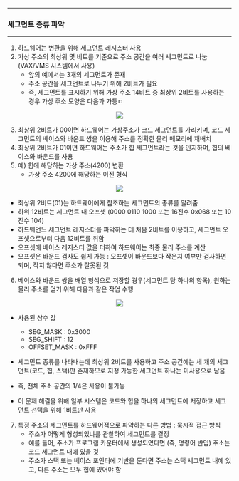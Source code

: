 -----
### 세그먼트 종류 파악
-----
1. 하드웨어는 변환을 위해 세그먼트 레지스터 사용
2. 가상 주소의 최상위 몇 비트를 기준으로 주소 공간을 여러 세그먼트로 나눔 (VAX/VMS 시스템에서 사용)
   - 앞의 예에서는 3개의 세그먼트가 존재
   - 주소 공간을 세그먼트로 나누기 위해 2비트가 필요
   - 즉, 세그먼트를 표시하기 위해 가상 주소 14비트 중 최상위 2비트를 사용하는 경우 가상 주소 모양은 다음과 가틍ㅁ
<div align="center">
<img src="https://github.com/user-attachments/assets/f6a0d0c8-7ee1-47fc-92a9-fef1bd1b4b6a">
</div>

3. 최상위 2비트가 00이면 하드웨어는 가상주소가 코드 세그먼트를 가리키며, 코드 세그먼트의 베이스와 바운드 쌍을 이용해 주소를 정확한 물리 메모리에 재배치
4. 최상위 2비트가 01이면 하드웨어는 주소가 힙 세그먼트라는 것을 인지하며, 힙의 베이스와 바운드를 사용
5. 예) 힙에 해당하는 가상 주소(4200) 변환
   - 가상 주소 4200에 해당하는 이진 형식
<div align="center">
<img src="https://github.com/user-attachments/assets/2fe9d956-b21b-400e-93f4-4b1510c68b34">
</div>

   - 최상위 2비트(01)는 하드웨어에게 참조하는 세그먼트의 종류를 알려줌
   - 하위 12비트는 세그먼트 내 오프셋 (0000 0110 1000 또는 16진수 0x068 또는 10진수 104)
   - 하드웨언느 세그먼트 레지스터를 파악하는 데 처음 2비트를 이용하고, 세그먼트 오프셋으로부터 다음 12비트를 취함
   - 오프셋에 베이스 레지스터 값을 더하여 하드웨어는 최종 물리 주소를 계산
   - 오프셋은 바운드 검사도 쉽게 가능 : 오프셋이 바운드보다 작은지 여부만 검사하면 되며, 작지 않다면 주소가 잘못된 것
  
6. 베이스와 바운드 쌍을 배열 형식으로 저장할 경우(세그먼트 당 하나의 항목), 원하는 물리 주소를 얻기 위해 다음과 같은 작업 수행
<div align="center">
<img src="https://github.com/user-attachments/assets/f0c45025-4d0d-4df5-a1a2-69aea92bae49">
</div>

   - 사용된 상수 값
     + SEG_MASK : 0x3000
     + SEG_SHIFT : 12
     + OFFSET_MASK : 0xFFF

   - 세그먼트 종류를 나타내는데 최상위 2비트를 사용하고 주소 공간에는 세 개의 세그먼트(코드, 힙, 스택)만 존재하므로 지정 가능한 세그먼트 하나는 미사용으로 남음
   - 즉, 전체 주소 공간의 1/4은 사용이 불가능
   - 이 문제 해결을 위해 일부 시스템은 코드와 힙을 하나의 세그먼트에 저장하고 세그먼트 선택을 위해 1비트만 사용

7. 특정 주소의 세그먼트를 하드웨어적으로 파악하는 다른 방법 : 묵시적 접근 방식
   - 주소가 어떻게 형성되었냐를 관찰하여 세그먼트를 결정
   - 예를 들어, 주소가 프로그램 카운터에서 생성되었다면 (즉, 명령어 반입) 주소는 코드 세그먼트 내에 있을 것
   - 주소가 스택 또는 베이스 포인터에 기반을 둔다면 주소는 스택 세그먼트 내에 있고, 다른 주소는 모두 힙에 있어야 함
